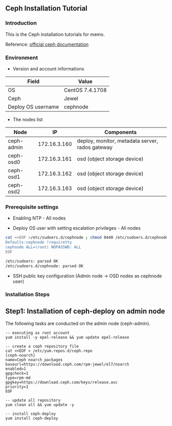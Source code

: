 ## Ceph Installation Tutorial

### Introduction
This is the Ceph installation tutorials for memo.

Reference: [official ceph documentation](http://docs.ceph.com/docs/master/)

### Environment

* Version and account informations

Field | Value
-|-
OS | CentOS 7.4.1708
Ceph | Jewel
Deploy OS username | cephnode

* The nodes list

Node | IP | Components 
-|-|-
ceph-admin | 172.16.3.160 | deploy, monitor, metadata server, rados gateway
ceph-osd0 | 172.16.3.161 | osd (object storage device)
ceph-osd1 | 172.16.3.162 | osd (object storage device)
ceph-osd2 | 172.16.3.163 | osd (object storage device)

### Prerequisite settings

* Enabling NTP - All nodes

* Deploy OS user with setting escalation privileges - All nodes

```bash
cat <<EOF >/etc/sudoers.d/cephnode ; chmod 0440 /etc/sudoers.d/cephnode; visudo -c
Defaults:cephnode !requiretty
cephnode ALL=(root) NOPASSWD: ALL
EOF

/etc/sudoers: parsed OK
/etc/sudoers.d/cephnode: parsed OK

```

* SSH public key configuration (Admin node -> OSD nodes as cephnode user)

### Installation Steps

## Step1: Installation of ceph-deploy on admin node

The following tasks are conducted on the admin node (ceph-admin).

```
-- executing as root account
yum install -y epel-release && yum update epel-release

-- create a ceph repository file
cat <<EOF > /etc/yum.repos.d/ceph.repo
[ceph-noarch]
name=Ceph noarch packages
baseurl=https://download.ceph.com/rpm-jewel/el7/noarch
enabled=1
gpgcheck=1
type=rpm-md
gpgkey=https://download.ceph.com/keys/release.asc
priority=1
EOF

-- update all repository
yum clean all && yum update -y

-- install ceph-deploy
yum install ceph-deploy
```






